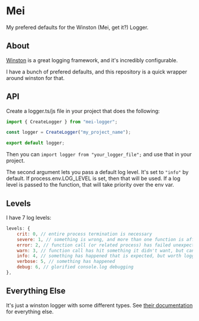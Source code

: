 # Mei
My prefered defaults for the Winston (Mei, get it?) Logger.

## About

[Winston](https://github.com/winstonjs/winston) is a great logging framework, and it's incredibly configurable.

I have a bunch of prefered defaults, and this repository is a quick wrapper around winston for that.

## API

Create a logger.ts/js file in your project that does the following:
```js
import { CreateLogger } from "mei-logger";

const logger = CreateLogger("my_project_name");

export default logger;
```

Then you can `import logger from "your_logger_file";` and use that in your project.

The second argument lets you pass a default log level. It's set to `"info"` by default.
If process.env.LOG_LEVEL is set, then that will be used. If a log level is passed to the function, that will take priority over the env var.

## Levels

I have 7 log levels:

```js
levels: {
	crit: 0, // entire process termination is necessary
	severe: 1, // something is wrong, and more than one function is affected (such as a failed assertion that is definitely expected to be true).
	error: 2, // function call (or related process) has failed unexpectedly
	warn: 3, // function call has hit something it didn't want, but can recover
	info: 4, // something has happened that is expected, but worth logging
	verbose: 5, // something has happened
	debug: 6, // glorified console.log debugging
},
```

## Everything Else

It's just a winston logger with some different types. See [their documentation](https://github.com/winstonjs/winston) for everything else.
